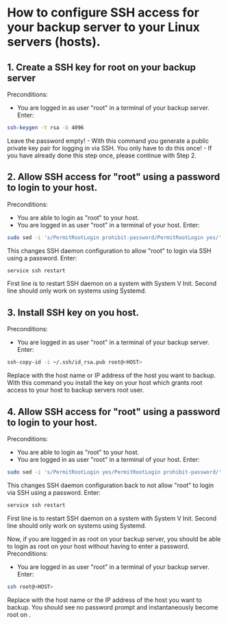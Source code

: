 # How to configure SSH access for your backup server to your Linux servers (hosts).

## 1. Create a SSH key for root on your backup server

Preconditions:
* You are logged in as user "root" in a terminal of your backup server.
Enter:
```bash
ssh-keygen -t rsa -b 4096
```
Leave the password empty! - With this command you generate a public private key pair for logging in via SSH. You only
have to do this once! - If you have already done this step once, please continue with Step 2.


## 2. Allow SSH access for "root" using a password to login to your host.

Preconditions:
* You are able to login as "root" to your host.
* You are logged in as user "root" in a terminal of your host.
Enter:
```bash
sudo sed -i 's/PermitRootLogin prohibit-password/PermitRootLogin yes/' /etc/ssh/sshd_config
```
This changes SSH daemon configuration to allow "root" to login via SSH using a password.
Enter:
```bash
service ssh restart
```
First line is to restart SSH daemon on a system with System V Init.
Second line should only work on systems using Systemd.


## 3. Install SSH key on you host.

Preconditions:
* You are logged in as user "root" in a terminal of your backup server.
Enter:
```bash
ssh-copy-id -i ~/.ssh/id_rsa.pub root@<HOST>
```
Replace <HOST> with the host name or IP address of the host you want to backup. 
With this command you install the key on your host which grants root access to your host
to backup servers root user.

## 4. Allow SSH access for "root" using a password to login to your host.

Preconditions:
* You are able to login as "root" to your host.
* You are logged in as user "root" in a terminal of your host.
Enter:
```bash
sudo sed -i 's/PermitRootLogin yes/PermitRootLogin prohibit-password/' /etc/ssh/sshd_config
```
This changes SSH daemon configuration back to not allow "root" to login via SSH using a password.
Enter:
```bash
service ssh restart
```
First line is to restart SSH daemon on a system with System V Init.
Second line should only work on systems using Systemd.


Now, if you are logged in as root on your backup server, you should be able to login as root
on your host without having to enter a password.
Preconditions:
- You are logged in as user "root" in a terminal of your backup server.
Enter:
```bash
ssh root@<HOST>
```
Replace <HOST> with the host name or the IP address of the host you want to backup.
You should see no password prompt and instantaneously become root on <HOST>.
